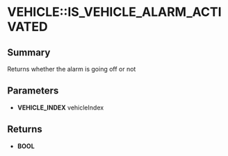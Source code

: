 # VEHICLE::IS_VEHICLE_ALARM_ACTIVATED

## Summary
Returns whether the alarm is going off or not

## Parameters
* **VEHICLE_INDEX** vehicleIndex

## Returns
* **BOOL**